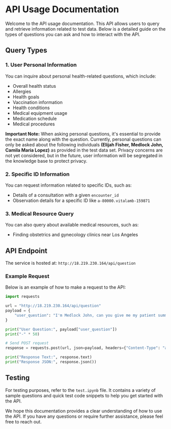 # API Usage Documentation

Welcome to the API usage documentation. This API allows users to query and retrieve information related to test data. Below is a detailed guide on the types of questions you can ask and how to interact with the API.

## Query Types

### 1. User Personal Information
You can inquire about personal health-related questions, which include:
- Overall health status
- Allergies
- Health goals
- Vaccination information
- Health conditions
- Medical equipment usage
- Medication schedule
- Medical procedures

**Important Note:** When asking personal questions, it's essential to provide the exact name along with the question. Currently, personal questions can only be asked about the following individuals __(Elijah Fisher, Medlock John, Camila Maria Lopez)__ as provided in the test data set. Privacy concerns are not yet considered, but in the future, user information will be segregated in the knowledge base to protect privacy.

### 2. Specific ID Information
You can request information related to specific IDs, such as:
- Details of a consultation with a given `encounter_id`
- Observation details for a specific ID like `a-80000.vitalamb-159871`

### 3. Medical Resource Query
You can also query about available medical resources, such as:
- Finding obstetrics and gynecology clinics near Los Angeles

## API Endpoint

The service is hosted at: `http://18.219.230.164/api/question`

### Example Request

Below is an example of how to make a request to the API:

```python
import requests

url = "http://18.219.230.164/api/question"
payload = {
    "user_question": "I'm Medlock John, can you give me my patient summaries and insights?"
}

print("User Question:", payload["user_question"])
print("-" * 50)

# Send POST request
response = requests.post(url, json=payload, headers={"Content-Type": "application/json"})

print("Response Text:", response.text)
print("Response JSON:", response.json())
```

## Testing

For testing purposes, refer to the `test.ipynb` file. It contains a variety of sample questions and quick test code snippets to help you get started with the API.

We hope this documentation provides a clear understanding of how to use the API. If you have any questions or require further assistance, please feel free to reach out.
